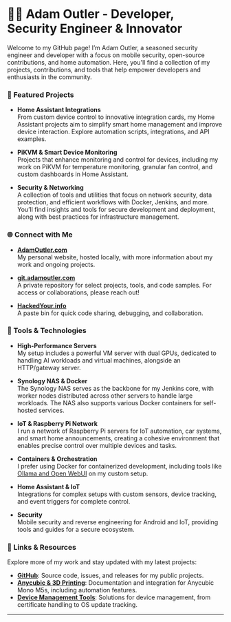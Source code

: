 # 👨‍💻 Adam Outler - Developer, Security Engineer & Innovator

Welcome to my GitHub page! I’m Adam Outler, a seasoned security engineer and developer with a focus on mobile security, open-source contributions, and home automation. Here, you'll find a collection of my projects, contributions, and tools that help empower developers and enthusiasts in the community.

### 📂 Featured Projects

- **Home Assistant Integrations**  
  From custom device control to innovative integration cards, my Home Assistant projects aim to simplify smart home management and improve device interaction. Explore automation scripts, integrations, and API examples.

- **PiKVM & Smart Device Monitoring**  
  Projects that enhance monitoring and control for devices, including my work on PiKVM for temperature monitoring, granular fan control, and custom dashboards in Home Assistant.

- **Security & Networking**  
  A collection of tools and utilities that focus on network security, data protection, and efficient workflows with Docker, Jenkins, and more. You’ll find insights and tools for secure development and deployment, along with best practices for infrastructure management.

### 🌐 Connect with Me

- **[AdamOutler.com](http://adamoutler.com)**  
  My personal website, hosted locally, with more information about my work and ongoing projects.

- **[git.adamoutler.com](http://git.adamoutler.com)**  
  A private repository for select projects, tools, and code samples. For access or collaborations, please reach out!

- **[HackedYour.info](http://hackedyour.info)**  
  A paste bin for quick code sharing, debugging, and collaboration.

### 🔧 Tools & Technologies

- **High-Performance Servers**  
  My setup includes a powerful VM server with dual GPUs, dedicated to handling AI workloads and virtual machines, alongside an HTTP/gateway server.

- **Synology NAS & Docker**  
  The Synology NAS serves as the backbone for my Jenkins core, with worker nodes distributed across other servers to handle large workloads. The NAS also supports various Docker containers for self-hosted services.

- **IoT & Raspberry Pi Network**  
  I run a network of Raspberry Pi servers for IoT automation, car systems, and smart home announcements, creating a cohesive environment that enables precise control over multiple devices and tasks.

- **Containers & Orchestration**  
  I prefer using Docker for containerized development, including tools like [Ollama and Open WebUI](https://github.com/adamoutler/ollama-open-webui) on my custom setup.

- **Home Assistant & IoT**  
  Integrations for complex setups with custom sensors, device tracking, and event triggers for complete control.

- **Security**  
  Mobile security and reverse engineering for Android and IoT, providing tools and guides for a secure ecosystem.

### 🔗 Links & Resources

Explore more of my work and stay updated with my latest projects:

- **[GitHub](https://github.com/AdamOutler)**: Source code, issues, and releases for my public projects.
- **[Anycubic & 3D Printing](https://github.com/adamoutler/AnycubicIntegration)**: Documentation and integration for Anycubic Mono M5s, including automation features.
- **[Device Management Tools](https://github.com/adamoutler/DeviceManager)**: Solutions for device management, from certificate handling to OS update tracking.

---
